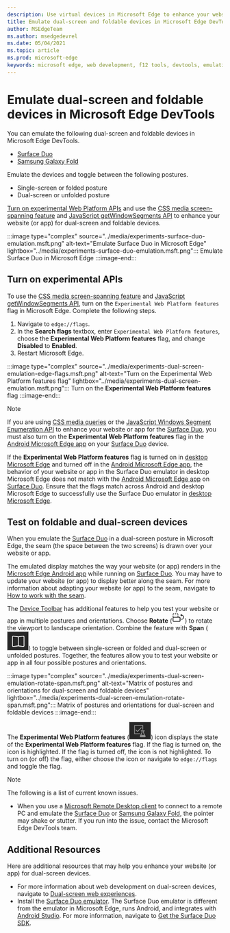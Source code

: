 ```yaml
---
description: Use virtual devices in Microsoft Edge to enhance your website for dual-screen and foldable devices.
title: Emulate dual-screen and foldable devices in Microsoft Edge DevTools
author: MSEdgeTeam
ms.author: msedgedevrel
ms.date: 05/04/2021
ms.topic: article
ms.prod: microsoft-edge
keywords: microsoft edge, web development, f12 tools, devtools, emulation, device, simulation, mobile, dual-screen, foldable, Surface Duo, Samsung Galaxy Fold
---
```

# Emulate dual-screen and foldable devices in Microsoft Edge DevTools

You can emulate the following dual-screen and foldable devices in Microsoft Edge DevTools.

*   [Surface Duo][SurfaceDevicesDuo]
*   [Samsung Galaxy Fold][SamsungMobileGalaxyFold]

Emulate the devices and toggle between the following postures.

*   Single-screen or folded posture
*   Dual-screen or unfolded posture

[Turn on experimental Web Platform APIs](#turn-on-experimental-apis) and use the [CSS media screen-spanning feature][DualScreenDocsCssMedia] and [JavaScript getWindowSegments API][DualScreenDocsJSAPI] to enhance your website \(or app\) for dual-screen and foldable devices.

:::image type="complex" source="../media/experiments-surface-duo-emulation.msft.png" alt-text="Emulate Surface Duo in Microsoft Edge" lightbox="../media/experiments-surface-duo-emulation.msft.png":::
   Emulate Surface Duo in Microsoft Edge
:::image-end:::

## Turn on experimental APIs

To use the [CSS media screen-spanning feature][DualScreenDocsCssMedia] and [JavaScript getWindowSegments API][DualScreenDocsJSAPI], turn on the `Experimental Web Platform features` flag in Microsoft Edge.  Complete the following steps.

1.  Navigate to `edge://flags`.
1.  In the **Search flags** textbox, enter `Experimental Web Platform features`, choose the **Experimental Web Platform features** flag, and change **Disabled** to **Enabled**.
1.  Restart Microsoft Edge.

:::image type="complex" source="../media/experiments-dual-screen-emulation-edge-flags.msft.png" alt-text="Turn on the Experimental Web Platform features flag" lightbox="../media/experiments-dual-screen-emulation.msft.png":::
   Turn on the **Experimental Web Platform features** flag
:::image-end:::

> [!NOTE]
> If you are using [CSS media queries][DualScreenDocsCssMedia] or the [JavaScript Windows Segment Enumeration API][DualScreenDocsJSAPI] to enhance your website or app for the [Surface Duo][SurfaceDevicesDuo], you must also turn on the **Experimental Web Platform features** flag in the [Android Microsoft Edge app][GooglePlayMicrosoftEdge] on your [Surface Duo][SurfaceDevicesDuo] device.
>
> If the **Experimental Web Platform features** flag is turned on in [desktop Microsoft Edge][MicrosoftEdge] and turned off in the [Android Microsoft Edge app][GooglePlayMicrosoftEdge], the behavior of your website or app in the Surface Duo emulator in desktop Microsoft Edge does not match with the [Android Microsoft Edge app][GooglePlayMicrosoftEdge] on [Surface Duo][SurfaceDevicesDuo].  Ensure that the flags match across Android and desktop Microsoft Edge to successfully use the Surface Duo emulator in [desktop Microsoft Edge][MicrosoftEdge].

## Test on foldable and dual-screen devices

When you emulate the [Surface Duo][SurfaceDevicesDuo] in a dual-screen posture in Microsoft Edge, the seam \(the space between the two screens\) is drawn over your website or app.

The emulated display matches the way your website \(or app\) renders in the [Microsoft Edge Android app][GooglePlayMicrosoftEdge] while running on [Surface Duo][SurfaceDevicesDuo].  You may have to update your website \(or app\) to display better along the seam.  For more information about adapting your website \(or app\) to the seam, navigate to [How to work with the seam][DualScreenIntroductionHowWorkSeam].

The [Device Toolbar][DevtoolsDeviceModeIndexSimulateMobileViewport] has additional features to help you test your website or app in multiple postures and orientations.  Choose **Rotate** \(![Rotate](../media/rotate-dark-icon.msft.png)\) to rotate the viewport to landscape orientation. Combine the feature with **Span** \(![Span](../media/span-dark-icon.msft.png)\) to toggle between single-screen or folded and dual-screen or unfolded postures.  Together, the features allow you to test your website or app in all four possible postures and orientations.

:::image type="complex" source="../media/experiments-dual-screen-emulation-rotate-span.msft.png" alt-text="Matrix of postures and orientations for dual-screen and foldable devices" lightbox="../media/experiments-dual-screen-emulation-rotate-span.msft.png":::
   Matrix of postures and orientations for dual-screen and foldable devices
:::image-end:::

The **Experimental Web Platform features** \(![ExperimentalApis](../media/experimental-apis-dark-icon.msft.png)\) icon displays the state of the **Experimental Web Platform features** flag.  If the flag is turned on, the icon is highlighted.  If the flag is turned off, the icon is not highlighted.  To turn on \(or off\) the flag, either choose the icon or navigate to `edge://flags` and toggle the flag.

> [!NOTE]
> The following is a list of current known issues.
>
> *   When you use a [Microsoft Remote Desktop client][RemoteDesktopClientDocs] to connect to a remote PC and emulate the [Surface Duo][SurfaceDevicesDuo] or [Samsung Galaxy Fold][SamsungMobileGalaxyFold], the pointer may shake or stutter.  If you run into the issue, contact the Microsoft Edge DevTools team.


## Additional Resources

Here are additional resources that may help you enhance your website \(or app\) for dual-screen devices.

*   For more information about web development on dual-screen devices, navigate to [Dual-screen web experiences][DualScreenWebIndex].
*   Install the [Surface Duo emulator][DualScreenAndroidUseEmulator].  The Surface Duo emulator is different from the emulator in Microsoft Edge, runs Android, and integrates with [Android Studio][AndroidDeveloperStudio].  For more information, navigate to [Get the Surface Duo SDK][DualScreenAndroidGetDuoSdk].


<!-- ====================================================================== -->
<!-- links -->
[DevtoolsDeviceModeIndexSimulateMobileViewport]: ../device-mode/index.md#simulate-a-mobile-viewport "Simulate Mobile Devices with Device Mode in Microsoft Edge DevTools | Microsoft Edge"

[DualScreenWebIndex]: /dual-screen/web/index "Dual-screen web experiences | Microsoft Docs"
[DualScreenAndroidGetDuoSdk]: /dual-screen/android/get-duo-sdk "Get the Surface Duo emulator | Microsoft Docs"
[DualScreenIntroductionHowWorkSeam]: /dual-screen/introduction#how-to-work-with-the-seam "How to work with the seam - Introduction to dual-screen devices | Microsoft Docs"
[DualScreenAndroidUseEmulator]: /dual-screen/android/use-emulator "Use the Surface Duo emulator | Microsoft Docs"
[DualScreenDocsCssMedia]: /dual-screen/web/css-media-spanning "CSS media screen-spanning feature for dual-screen detection | Microsoft Docs"
[DualScreenDocsJSAPI]: /dual-screen/web/javascript-getwindowsegments "The getWindowSegments JavaScript API for dual-screen devices | Microsoft Docs"

[RemoteDesktopClientDocs]: /windows-server/remote/remote-desktop-services/clients/remote-desktop-clients "Remote Desktop clients | Microsoft Docs"

[MicrosoftEdge]: https://www.microsoft.com/edge "Microsoft Edge"

[SurfaceDevicesDuo]: https://www.microsoft.com/surface/devices/surface-duo "Surface Duo | Microsoft Surface"

[AndroidDeveloperStudio]: https://developer.android.com/studio/ "Android Studio"

[GooglePlayMicrosoftEdge]: https://play.google.com/store/apps/details?id=com.microsoft.emmx "Microsoft Edge | Google Play"

[SamsungMobileGalaxyFold]: https://www.samsung.com/global/galaxy/galaxy-fold "Galaxy Fold | Samsung"
